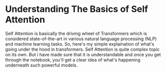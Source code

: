 
# Understanding The Basics of Self Attention

Self Attention is basically the driving wheel of Transformers which is considered state-of-the-art in various natural language processing (NLP) and machine learning tasks. So, here's my simple explaination of what's going under the hood in transformers. Self Attention is quite complex topic on its own. But i have made sure that it is understandable and once you get through the notebook, you'll get a clear idea of what's happening underneath such powerful models.


